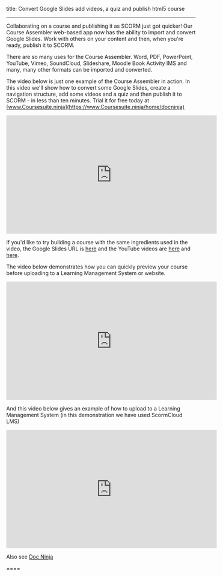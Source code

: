 title: Convert Google Slides add videos, a quiz and publish html5 course

----

Collaborating on a course and publishing it as SCORM just got quicker! Our Course Assembler web-based app now has the ability to import and convert Google Slides. Work with others on your content and then, when you're ready, publish it to SCORM. 

There are so many uses for the Course Assembler. Word, PDF, PowerPoint, YouTube, Vimeo, SoundCloud, Slideshare, Moodle Book Activity IMS and many, many other formats can be imported and converted. 

The video below is just one example of the Course Assembler in action. In this video we'll show how to convert some Google Slides, create a navigation structure, add some videos and a quiz and then publish it to SCORM - in less than ten minutes. Trial it for free today at [www.Coursesuite.ninja](https://www.Coursesuite.ninja/home/docninja)

<div class="video-aspect-ratio uk-box-shadow-xlarge">
<iframe width="560" height="315" src="https://www.screencast.com/users/Julie3009/folders/Camtasia Studio/media/81663978-f287-459d-8024-cd8aaf897c6f/embed" frameborder="0" allow="autoplay; encrypted-media" allowfullscreen></iframe>
</div>

If you'd like to try building a course with the same ingredients used in the video, the Google Slides URL is [here](https://docs.google.com/presentation/d/155SUN3RJg7PytmaHzTj6i8S7Bymjg-c59GWAfP_4fiE/edit?usp=sharing) and the YouTube videos are [here](https://www.youtube.com/watch?v=f_YcOKCiq0w) and [here](https://www.youtube.com/watch?v=wAgg32weT80).

The video below demonstrates how you can quickly preview your course before uploading to a Learning Management System or website.

<div class="video-aspect-ratio uk-box-shadow-xlarge">
<iframe width="560" height="315" src="https://www.screencast.com/users/Julie3009/folders/Camtasia Studio/media/2426c5d7-11ac-424d-b73a-a8bbe8ea4e46/embed" frameborder="0" allow="autoplay; encrypted-media" allowfullscreen></iframe>
</div>


And this video below gives an example of how to upload to a Learning Management System (in this demonstration we have used ScormCloud LMS)

<div class="video-aspect-ratio uk-box-shadow-xlarge">
<iframe width="560" height="315" src="https://www.screencast.com/users/Julie3009/folders/Camtasia Studio/media/836b0d85-47f1-4d85-a0b4-1553724bb8b6/embed" frameborder="0" allow="autoplay; encrypted-media" allowfullscreen></iframe>
<div>

Also see [Doc Ninja](https://www.Coursesuite.ninja/home/docninja)

====

